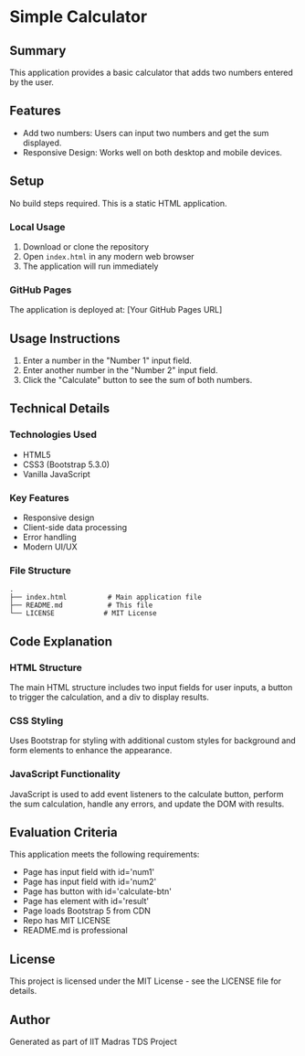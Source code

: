 # Simple Calculator

## Summary
This application provides a basic calculator that adds two numbers entered by the user.

## Features
- Add two numbers: Users can input two numbers and get the sum displayed.
- Responsive Design: Works well on both desktop and mobile devices.

## Setup
No build steps required. This is a static HTML application.

### Local Usage
1. Download or clone the repository
2. Open `index.html` in any modern web browser
3. The application will run immediately

### GitHub Pages
The application is deployed at: [Your GitHub Pages URL]

## Usage Instructions
1. Enter a number in the "Number 1" input field.
2. Enter another number in the "Number 2" input field.
3. Click the "Calculate" button to see the sum of both numbers.

## Technical Details

### Technologies Used
- HTML5
- CSS3 (Bootstrap 5.3.0)
- Vanilla JavaScript

### Key Features
- Responsive design
- Client-side data processing
- Error handling
- Modern UI/UX

### File Structure
```
.
├── index.html          # Main application file
├── README.md           # This file
└── LICENSE            # MIT License
```

## Code Explanation

### HTML Structure
The main HTML structure includes two input fields for user inputs, a button to trigger the calculation, and a div to display results.

### CSS Styling
Uses Bootstrap for styling with additional custom styles for background and form elements to enhance the appearance.

### JavaScript Functionality
JavaScript is used to add event listeners to the calculate button, perform the sum calculation, handle any errors, and update the DOM with results.

## Evaluation Criteria
This application meets the following requirements:
- Page has input field with id='num1'
- Page has input field with id='num2'
- Page has button with id='calculate-btn'
- Page has element with id='result'
- Page loads Bootstrap 5 from CDN
- Repo has MIT LICENSE
- README.md is professional

## License
This project is licensed under the MIT License - see the LICENSE file for details.

## Author
Generated as part of IIT Madras TDS Project